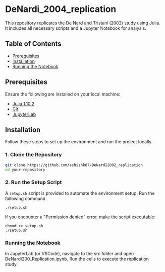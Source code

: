 # DeNardi_2004_replication

This repository replicates the De Nard and Tristani (2002) study using Julia. It includes all necessary scripts and a Jupyter Notebook for analysis.

## Table of Contents

- [Prerequisites](#prerequisites)
- [Installation](#installation)
- [Running the Notebook](#running-the-notebook)

## Prerequisites

Ensure the following are installed on your local machine:

- [Julia 1.10.2](https://julialang.org/downloads/)
- [Git](https://git-scm.com/downloads)
- [JupyterLab](https://jupyter.org/install)

## Installation

Follow these steps to set up the environment and run the project locally.

### 1. Clone the Repository

```bash
git clone https://github.com/ashishk87/DeNardI2002_replication
cd your-repository
```

### 2. Run the Setup Script
A ```setup.sh``` script is provided to automate the environment setup. Run the following command:
```
./setup.sh
```

If you encounter a "Permission denied" error, make the script executable:
```
chmod +x setup.sh
./setup.sh
```

### Running the Notebook
In JupyterLab (or VSCode), navigate to the src folder and open DeNardi200_Replication.ipynb. Run the cells to execute the replication study.






